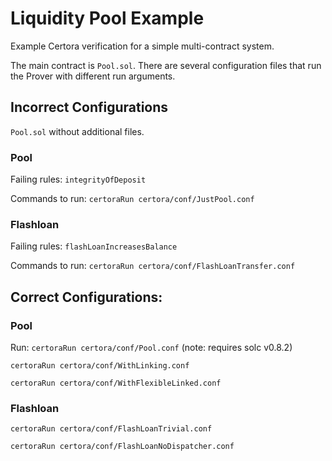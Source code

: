 # Liquidity Pool Example

Example Certora verification for a simple multi-contract system.

The main contract is `Pool.sol`. There are several configuration files that run the Prover with different run arguments.

## Incorrect Configurations
`Pool.sol` without additional files.

### Pool
Failing rules:
`integrityOfDeposit`

Commands to run:
```certoraRun certora/conf/JustPool.conf```

### Flashloan
Failing rules:
`flashLoanIncreasesBalance`

Commands to run:
```certoraRun certora/conf/FlashLoanTransfer.conf```



## Correct Configurations:

### Pool
Run:
```certoraRun certora/conf/Pool.conf``` (note: requires solc v0.8.2)

```certoraRun certora/conf/WithLinking.conf```

```certoraRun certora/conf/WithFlexibleLinked.conf```

### Flashloan
```certoraRun certora/conf/FlashLoanTrivial.conf```

```certoraRun certora/conf/FlashLoanNoDispatcher.conf```

